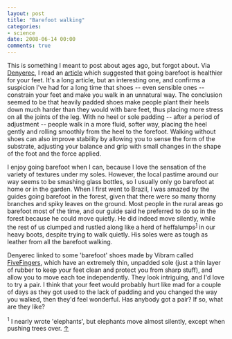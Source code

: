 ```yaml
---
layout: post
title: "Barefoot walking"
categories:
- science
date: 2008-06-14 00:00
comments: true
---
```


<p>This is something I meant to post about ages ago, but forgot about. Via <a href="http://www.denyerec.co.uk/posts/284">Denyerec</a>, I read an <a href="http://nymag.com/health/features/46213/">article</a> which suggested that going barefoot is healthier for your feet. It's a long article, but an interesting one, and confirms a suspicion I've had for a long time that shoes -- even sensible ones -- constrain your feet and make you walk in an unnatural way. The conclusion seemed to be that heavily padded shoes make people plant their heels down much harder than they would with bare feet, thus placing more stress on all the joints of the leg. With no heel or sole padding -- after a period of adjustment -- people walk in a more fluid, softer way, placing the heel gently and rolling smoothly from the heel to the forefoot. Walking without shoes can also improve stability by allowing you to sense the form of the substrate, adjusting your balance and grip with small changes in the shape of the foot and the force applied.</p>

<p>I enjoy going barefoot when I can, because I love the sensation of the variety of textures under my soles. However, the local pastime around our way seems to be smashing glass bottles, so I usually only go barefoot at home or in the garden. When I first went to Brazil, I was amazed by the guides going barefoot in the forest, given that there were so many thorny branches and spiky leaves on the ground. Most people in the rural areas go barefoot most of the time, and our guide said he preferred to do so in the forest because he could move quietly. He did indeed move silently, while the rest of us clumped and rustled along like a herd of heffalumps<sup id="r1-140608"><a href="#f1-140608">1</a></sup>  in our heavy boots, despite trying to walk quietly. His soles were as tough as leather from all the barefoot walking.</p>

<p>Denyerec linked to some 'barefoot' shoes made by Vibram called <a href="http://www.vibramfivefingers.com/products/index.cfm">FiveFingers</a>, which have an extremely thin, unpadded sole (just a thin layer of rubber to keep your feet clean and protect you from sharp stuff), and allow you to move each toe independently. They look intriguing, and I'd love to try a pair. I think that your feet would probably hurt like mad for a couple of days as they got used to the lack of padding and you changed the way you walked, then they'd feel wonderful. Has anybody got a pair? If so, what are they like?</p>

<p><sup id="f1-140608">1</sup> I nearly wrote 'elephants', but elephants move almost silently, except when pushing trees over. <a href="#r1-140608">&uarr;</a></p>


